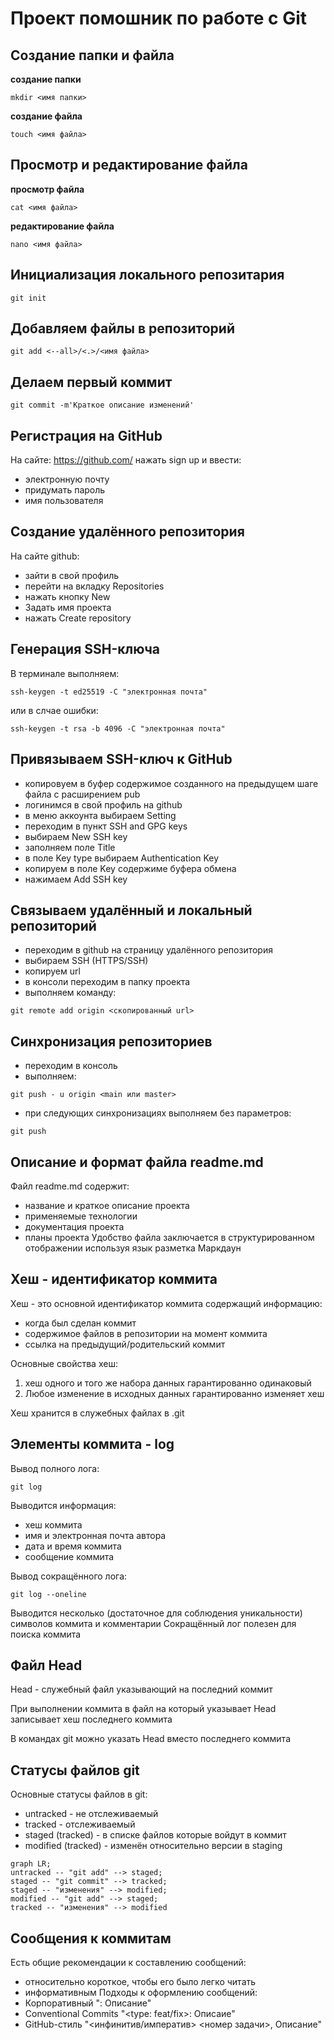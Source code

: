 #  Проект помошник по работе с Git

## Создание папки и файла

**создание папки**
```
mkdir <имя папки>
```

**создание файла**
```
touch <имя файла>
```

## Просмотр и редактирование файла
**просмотр файла**
```
cat <имя файла>
```

**редактирование файла**
```
nano <имя файла>
```

## Инициализация локального репозитария
```
git init

```

## Добавляем файлы в репозиторий
```
git add <--all>/<.>/<имя файла>
```

## Делаем первый коммит
```
git commit -m'Краткое описание изменений'
```

## Регистрация на GitHub
На сайте: https://github.com/ нажать sign up и ввести:
* электронную почту
* придумать пароль
* имя пользователя

## Создание удалённого репозитория
На сайте github:
* зайти в свой профиль
* перейти на вкладку Repositories
* нажать кнопку New
* Задать имя проекта
* нажать Create repository

## Генерация SSH-ключа
В терминале выполняем:
```
ssh-keygen -t ed25519 -C "электронная почта"
```
или в слчае ошибки:
```
ssh-keygen -t rsa -b 4096 -C "электронная почта"
```


## Привязываем SSH-ключ к GitHub
* копировуем в буфер содержимое созданного на предыдущем шаге файла с расширением pub
* логинимся в свой профиль на github
* в меню аккоунта выбираем Setting
* переходим в пункт SSH and GPG keys
* выбираем New SSH key
* заполняем поле Title
* в поле Key type выбираем Authentication Key
* копируем в поле Key содержиме буфера обмена
* нажимаем Add SSH key

## Связываем удалённый и локальный репозиторий
* переходим в github на страницу удалённого репозитория
* выбираем SSH (HTTPS/SSH)
* копируем url
* в консоли переходим в папку проекта
* выполняем команду:
```
git remote add origin <скопированный url>
```

## Синхронизация репозиториев
* переходим в консоль
* выполняем:
```
git push - u origin <main или master>
```
* при следующих синхронизациях выполняем без параметров:
```
git push
```

## Описание и формат файла readme.md
Файл readme.md содержит:
* название и краткое описание проекта
* применяемые технологии
* документация проекта
* планы проекта
Удобство файла заключается в структурированном отображении используя язык разметка Маркдаун

## Хеш - идентификатор коммита
Хеш - это основной идентификатор коммита содержащий информацию:
* когда был сделан коммит
* содержимое файлов в репозитории на момент коммита
* ссылка на предыдущий/родительский коммит

Основные свойства хеш:
1. хеш одного и того же набора данных гарантированно одинаковый
2. Любое изменение в исходных данных гарантированно изменяет хеш

Хеш хранится в служебных файлах в .git

## Элементы коммита - log
Вывод полного лога:
```
git log
```

Выводится информация:
* хеш коммита
* имя и электронная почта автора
* дата и время коммита
* сообщение коммита

Вывод сокращённого лога:
```
git log --oneline
```
Выводится несколько (достаточное для соблюдения уникальности) символов коммита и комментарии
Сокращённый лог полезен для поиска коммита

## Файл Head
Head - служебный файл указывающий на последний коммит 

При выполнении коммита в файл на который указывает Head записывает хеш последнего коммита

В командах git можно указать Head вместо последнего коммита

## Статусы файлов git
Основные статусы файлов в git:
* untracked - не отслеживаемый
* tracked - отслеживаемый
* staged (tracked) - в списке файлов которые войдут в коммит
* modified (tracked) - изменён относительно версии в staging

```mermaid
graph LR;
untracked -- "git add" --> staged;
staged -- "git commit" --> tracked;
staged -- "изменения" --> modified;
modified -- "git add" --> staged;
tracked -- "изменения" --> modified

```


## Сообщения к коммитам
Есть общие рекомендации к составлению сообщений:
* относительно короткое, чтобы его было легко читать
* информативным
Подходы к оформлению сообщений:
* Корпоративный
"<jira-id>: Описание"
* Conventional Commits
"<type: feat/fix>: Описаие"
* GitHub-стиль
"<инфинитив/императив> <номер задачи>, Описание"


